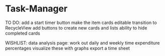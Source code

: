 # Task-Manager


TO DO:
add a start timer button
make the item cards editable
transition to RecycleView
add buttons to create new cards and lists
ability to hide completed cards


WISHLIST:
data analysis page:
work out daily and weekly time expenditure percentages
visualize these with graphs
export a time sheet
